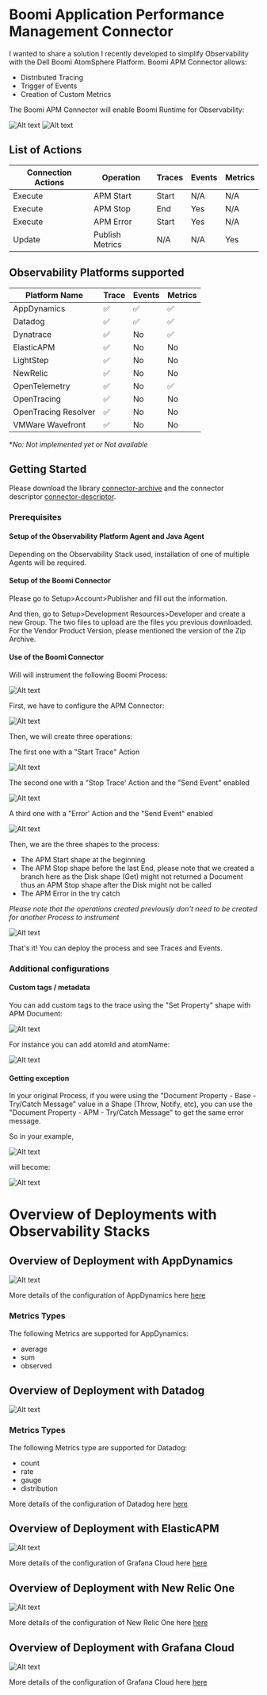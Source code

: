 # Boomi Application Performance Management Connector

I wanted to share a solution I recently developed to simplify Observability with the Dell Boomi AtomSphere Platform.
Boomi APM Connector allows:
- Distributed Tracing
- Trigger of Events
- Creation of Custom Metrics

The Boomi APM Connector will enable Boomi Runtime for Observability:

![Alt text](resources/observability-pyramid.png?raw=true "BoomiAPM")
![Alt text](resources/use-case.png?raw=true "BoomiAPM")

## List of Actions

| Connection Actions | Operation | Traces    | Events | Metrics |
| ------------------ | --------- | --------- | ------ | ------- |
| Execute            | APM Start | Start     | N/A    | N/A     |
| Execute            | APM Stop  | End       | Yes    | N/A     |
| Execute            | APM Error | Start     | Yes    | N/A     |
| Update             | Publish Metrics | N/A | N/A    | Yes     |

## Observability Platforms supported

| Platform Name        | Trace     | Events | Metrics |
| -------------------- | --------- | ------ | ------- |
| AppDynamics          | ✅        | ✅      | ✅       |
| Datadog              | ✅        | ✅      | ✅       |
| Dynatrace            | ✅        | No     | ✅       |
| ElasticAPM           | ✅        | No     | No      |
| LightStep            | ✅        | No     | No      |
| NewRelic             | ✅        | No     | No      |
| OpenTelemetry        | ✅        | No     | ✅      |
| OpenTracing          | ✅        | No     | No      |
| OpenTracing Resolver | ✅        | No     | No      |
| VMWare Wavefront     | ✅        | No     | No      |

**No: Not implemented yet or Not available*

## Getting Started

Please download the library [connector-archive](target/boomiapm-0.79--car.zip?raw=true) and the connector descriptor [connector-descriptor](target/classes/connector-descriptor.xml?raw=true).

### Prerequisites

#### Setup of the Observability Platform Agent and Java Agent

Depending on the Observability Stack used, installation of one of multiple Agents will be required.

#### Setup of the Boomi Connector

Please go to Setup>Account>Publisher and fill out the information.

And then, go to Setup>Development Resources>Developer and create a new Group. The two files to upload are the files you previous downloaded. For the Vendor Product Version, please mentioned the version of the Zip Archive.

#### Use of the Boomi Connector

Will will instrument the following Boomi Process:

![Alt text](resources/boomi-process.png?raw=true "BoomiAPM")

First, we have to configure the APM Connector:

![Alt text](resources/connector.png?raw=true "BoomiAPM")

Then, we will create three operations:

The first one with a "Start Trace" Action

![Alt text](resources/op-start-trace.png?raw=true "BoomiAPM")

The second one with a "Stop Trace' Action and the "Send Event" enabled

![Alt text](resources/op-stop-trace.png?raw=true "BoomiAPM")

A third one with a "Error' Action and the "Send Event" enabled

![Alt text](resources/op-error-trace.png?raw=true "BoomiAPM")

Then, we are the three shapes to the process:

- The APM Start shape at the beginning
- The APM Stop shape before the last End, please note that we created a branch here as the Disk shape (Get) might not returned a Document thus an APM Stop shape after the Disk might not be called
- The APM Error in the try catch

*Please note that the operations created previously don't need to be created for another Process to instrument*

![Alt text](resources/boomi-process-instrumented.png?raw=true "BoomiAPM")

That's it! You can deploy the process and see Traces and Events.

### Additional configurations

#### Custom tags / metadata

You can add custom tags to the trace using the "Set Property" shape with APM Document:

![Alt text](resources/boomi-process-setprops.png?raw=true "BoomiAPM")

For instance you can add atomId and atomName:

![Alt text](resources/boomi-process-setprops-dialog.png?raw=true "BoomiAPM")

#### Getting exception

In your original Process, if you were using the "Document Property - Base - Try/Catch Message" value in a Shape (Throw, Notify, etc), you can use the "Document Property - APM - Try/Catch Message" to get the same error message.

So in your example,

![Alt text](resources/rethrow-before.png?raw=true "BoomiAPM")

will become:

![Alt text](resources/rethrow-after.png?raw=true "BoomiAPM")

# Overview of Deployments with Observability Stacks

## Overview of Deployment with AppDynamics
![Alt text](resources/appdynamics.png?raw=true "BoomiAPM")

More details of the configuration of AppDynamics here [here](https://blog.antsoftware.org/boomi-observability-appdynamics/)

### Metrics Types
The following Metrics are supported for AppDynamics:
- average 
- sum
- observed

## Overview of Deployment with Datadog 
![Alt text](resources/datadog.png?raw=true "BoomiAPM")

### Metrics Types
The following Metrics type are supported for Datadog:
- count
- rate
- gauge
- distribution

More details of the configuration of Datadog here [here](https://blog.antsoftware.org/boomi-observability-intro-datadog/)

## Overview of Deployment with ElasticAPM
![Alt text](resources/elasticapm.png?raw=true "BoomiAPM")

More details of the configuration of Grafana Cloud here [here](https://blog.antsoftware.org/boomi-observability-elastic/)

## Overview of Deployment with New Relic One
![Alt text](resources/newrelic.png?raw=true "BoomiAPM")

More details of the configuration of New Relic One here [here](https://blog.antsoftware.org/boomi-observability-newrelic/)

## Overview of Deployment with Grafana Cloud
![Alt text](resources/grafanacloud.png?raw=true "BoomiAPM")

More details of the configuration of Grafana Cloud here [here](https://blog.antsoftware.org/boomi-observability-grafana/)